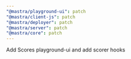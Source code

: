 ```yaml
---
"@mastra/playground-ui": patch
"@mastra/client-js": patch
"@mastra/deployer": patch
"@mastra/server": patch
"@mastra/core": patch
---
```


Add Scores playground-ui and add scorer hooks
